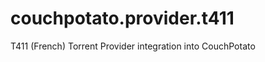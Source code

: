 couchpotato.provider.t411
=========================

T411 (French) Torrent Provider integration into CouchPotato
